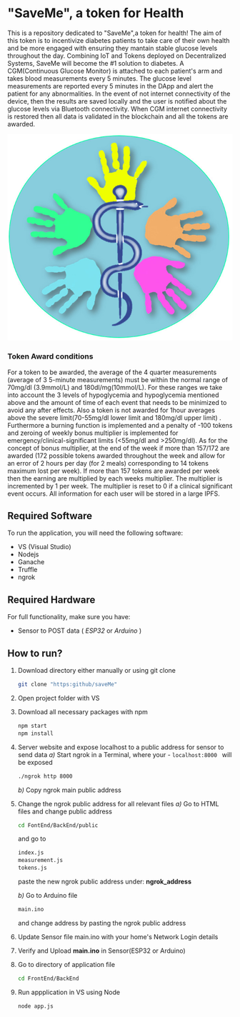 # "SaveMe", a token for Health

This is a repository dedicated to "SaveMe",a token for health! The aim of this token is to incentivize diabetes patients to take care of their own health and be more engaged with ensuring they mantain stable glucose levels throughout the day. Combining IoT and Tokens deployed on Decentralized Systems, SaveMe will become the #1 solution to diabetes. A CGM(Continuous Glucose Monitor) is attached to each patient's arm and takes blood measurements every 5 minutes. The glucose level measurements are reported every 5 minutes in the DApp and alert the patient for any abnormalities. In the event of not internet connectivity of the device, then the results are saved locally and the user is notified about the glucose levels via Bluetooth connectivity. When CGM internet connectivity is restored then all data is validated in the blockchain and all the tokens are awarded. 

![SaveMe -  A token for Health](/assets/saveMe.jpg)

### Token Award conditions
For a token to be awarded, the average of the 4 quarter measurements (average of 3 5-minute measurements) must be within the normal range of 70mg/dl (3.9mmol/L)  and 180dl/mg(10mmol/L). For these ranges we take into account the 3 levels of hypoglycemia and hypoglycemia mentioned above and the amount of time of each event that needs to be minimized to avoid any after effects. Also a token is not awarded for 1hour averages above the severe limit(70-55mg/dl lower limit and 180mg/dl upper limit) . Furthermore a burning function is implemented and a penalty of -100 tokens and zeroing of weekly bonus multiplier is implemented for emergency/clinical-significant limits (<55mg/dl and >250mg/dl). As for the concept of bonus multiplier, at the end of the week if  more than 157/172 are awarded (172 possible tokens awarded throughout the week and allow for an error of 2 hours per day (for 2 meals) corresponding to 14 tokens maximum lost per week). If more than 157 tokens are awarded per week then the earning are multiplied by each weeks multiplier. The multiplier is incremented by 1 per week. The multiplier is reset to 0 if a clinical significant event occurs. All information for each user will be stored in a large IPFS.

## Required Software
To run the application, you will need the following software:
- VS (Visual Studio)
- Nodejs
- Ganache
- Truffle
- ngrok

## Required Hardware
For full functionality, make sure you have:
- Sensor to POST data ( *ESP32* or *Arduino* )



## How to run?
1. Download directory either manually or using git clone
    ```sh
    git clone "https:github/saveMe"
    ```
2. Open project folder with VS
3. Download all necessary packages with npm
    ```sh
    npm start
    npm install
    ```
4. Server website and expose localhost to a public address for sensor to send data
    *a)* Start ngrok in a Terminal, where your - `localhost:8000 ` will be exposed

    ```sh
    ./ngrok http 8000
    ```
    *b)* Copy ngrok main public address

5. Change the ngrok public address for all relevant files
    *a)* Go to HTML files and change public address
        
    ```sh
    cd FontEnd/BackEnd/public 
    ```
    and go to
    ```sh
    index.js
    measurement.js
    tokens.js
    ```
    paste the new ngrok public address under:
    **ngrok_address**
    
    *b)* Go to Arduino file 
    ```sh
    main.ino
    ``` 
    and change address by pasting the ngrok public address

6. Update Sensor file main.ino with your home's Network Login details

7. Verify and Upload **main.ino** in Sensor(ESP32 or Arduino)

8. Go to directory of application file
    ```sh
    cd FrontEnd/BackEnd
    ```
    
9. Run appplication in VS using Node
    ```sh
    node app.js
    ```
